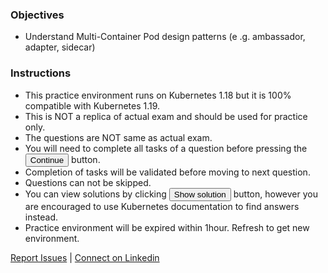 ### Objectives
- Understand Multi-Container Pod design patterns (e .g. ambassador, adapter, sidecar)


### Instructions
- This practice environment runs on Kubernetes 1.18 but it is 100% compatible with Kubernetes 1.19.
- This is NOT a replica of actual exam and should be used for practice only.
- The questions are NOT same as actual exam.
- You will need to complete all tasks of a question before pressing the <button>Continue</button> button.
- Completion of tasks will be validated before moving to next question.
- Questions can not be skipped.
- You can view solutions by clicking <button>Show solution</button> button, however you are encouraged to use Kubernetes documentation to find answers instead.
- Practice environment will be expired within 1hour. Refresh to get new environment.

[Report Issues](mailto:liptanbiswas@gmail.com?subject=Katakoda%20CKAD%20Issue) | [Connect on Linkedin](https://www.linkedin.com/in/liptanbiswas/)